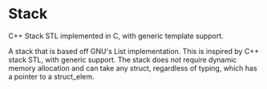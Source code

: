 Stack
=====

C++ Stack STL implemented in C, with generic template support.

A stack that is based off GNU's List implementation. This is inspired by C++ stack STL, with generic support.
The stack does not require dynamic memory allocation and can take any struct, regardless of typing, which has a pointer to a struct_elem.
